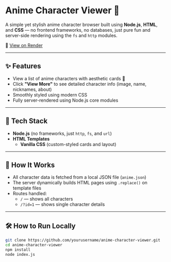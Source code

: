 # Anime Character Viewer 🌸

A simple yet stylish anime character browser built using **Node.js**, **HTML**, and **CSS** — no frontend frameworks, no databases, just pure fun and server-side rendering using the `fs` and `http` modules.

🔗 [View on Render](https://animecharacterviewer.onrender.com/)

---

## ✨ Features

- View a list of anime characters with aesthetic cards 💫  
- Click **"View More"** to see detailed character info (image, name, nicknames, about)
- Smoothly styled using modern CSS
- Fully server-rendered using Node.js core modules

---

## 📁 Tech Stack

- **Node.js** (no frameworks, just `http`, `fs`, and `url`)
- **HTML Templates**
  - **Vanilla CSS** (custom-styled cards and layout)

---

## 🧠 How It Works

- All character data is fetched from a local JSON file (`anime.json`)
- The server dynamically builds HTML pages using `.replace()` on template files
- Routes handled:
  - `/` — shows all characters
  - `/?id=1` — shows single character details

---

## 🛠 How to Run Locally

```bash
git clone https://github.com/yourusername/anime-character-viewer.git
cd anime-character-viewer
npm install
node index.js
